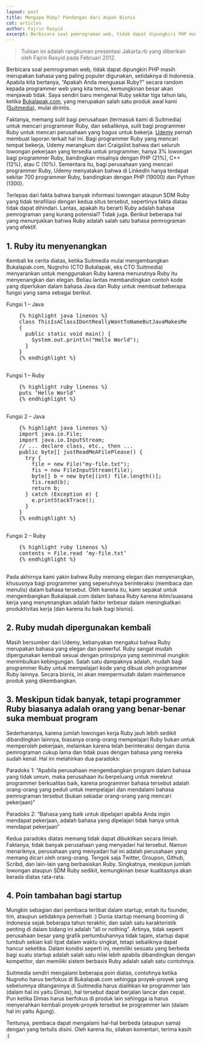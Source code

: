 ```yaml
---
layout: post
title: Mengapa Ruby? Pandangan dari Aspek Bisnis
cat: articles
author: Fajrin Rasyid
excerpt: Berbicara soal pemrograman web, tidak dapat dipungkiri PHP masih merupakan bahasa yang paling populer digunakan, setidaknya di Indonesia.  Apabila kita bertanya, “Apakah Anda menguasai Ruby?” secara random kepada programmer web yang kita temui, kemungkinan besar akan menjawab tidak.
---
```


> Tulisan ini adalah rangkuman presentasi Jakarta.rb yang diberikan oleh Fajrin Rasyid pada Februari 2012.

Berbicara soal pemrograman web, tidak dapat dipungkiri PHP masih merupakan bahasa yang paling populer digunakan, setidaknya di Indonesia. Apabila kita bertanya, “Apakah Anda menguasai Ruby?” secara random kepada programmer web yang kita temui, kemungkinan besar akan menjawab tidak. Saya sendiri baru mengenal Ruby sekitar tiga tahun lalu, ketika [Bukalapak.com](http://www.bukalapak.com), yang merupakan salah satu produk awal kami ([Suitmedia](http://www.suitmedia.com)), mulai dirintis.

Faktanya, memang sulit bagi perusahaan (termasuk kami di Suitmedia) untuk mencari programmer Ruby, dan sebaliknya, sulit bagi programmer Ruby untuk mencari perusahaan yang bagus untuk bekerja. [Udemy](http://www.udemy.com/blog/modern-language-wars/) pernah membuat laporan terkait hal ini. Bagi programmer Ruby yang mencari tempat bekerja, Udemy merangkum dari Craigslist bahwa dari seluruh lowongan pekerjaan yang tersedia untuk programmer, hanya 3% lowongan bagi programmer Ruby, bandingkan misalnya dengan PHP (21%), C++ (12%),  atau C (10%).  Sementara itu, bagi perusahaan yang mencari programmer Ruby, Udemy menyatakan bahwa di LinkedIn hanya terdapat sekitar 700 programmer Ruby, bandingkan dengan PHP (19000) dan Python (1300).

Terlepas dari fakta bahwa banyak informasi lowongan ataupun SDM Ruby yang tidak terafiliasi dengan kedua situs tersebut, sepertinya fakta diatas tidak dapat dihindari. Lantas, apakah itu berarti Ruby adalah bahasa pemrograman yang kurang potensial? Tidak juga. Berikut beberapa hal yang menunjukkan bahwa Ruby adalah salah satu bahasa pemrograman yang efektif.

## 1. Ruby itu menyenangkan

  Kembali ke cerita diatas, ketika Suitmedia mulai mengembangkan Bukalapak.com, Nugroho (CTO Bukalapak, eks CTO Suitmedia) menyarankan untuk menggunakan Ruby karena menurutnya Ruby itu menyenangkan dan elegan. Beliau lantas membandingkan contoh kode yang diperlukan dalam bahasa Java dan Ruby untuk membuat beberapa fungsi yang sama sebagai berikut.

  Fungsi 1 – Java
  <pre>
    {% highlight java linenos %}
    class ThisIsAClassIDontReallyWantToNameButJavaMakesMe
    {
      public static void main() {
        System.out.println("Hello World");
      }
    }
    {% endhighlight %}
  </pre>

  Fungsi 1 – Ruby
  <pre>
    {% highlight ruby linenos %}
    puts ‘Hello World’
    {% endhighlight %}
  </pre>

  Fungsi 2 – Java
  <pre>
    {% highlight java linenos %}
    import java.io.File;
    import java.io.InputStream;
    // ... declare class, etc., then ...
    public byte[] justReadMeAFilePlease() {
      try {
        file = new File("my-file.txt");
        fis = new FileInputStream(file);
        byte[] b = new byte[(int) file.length()];
        fis.read(b);
        return b;
      } catch (Exception e) {
        e.printStackTrace();
      }
    }
    {% endhighlight %}
  </pre>

  Fungsi 2 – Ruby
  <pre>
    {% highlight ruby linenos %}
    contents = File.read ‘my-file.txt’
    {% endhighlight %}
  </pre>

  Pada akhirnya kami yakin bahwa Ruby memang elegan dan menyenangkan, khususnya bagi programmer yang sepenuhnya berinteraksi (membaca dan menulis) dalam bahasa tersebut. Oleh karena itu, kami sepakat untuk mengembangkan Bukalapak.com dalam bahasa Ruby karena iklim/suasana kerja yang menyenangkan adalah faktor terbesar dalam meningkatkan produktivitas kerja (dan karena itu baik bagi bisnis).

## 2. Ruby mudah dipergunakan kembali

  Masih bersumber dari Udemy, kebanyakan mengakui bahwa Ruby merupakan bahasa yang elegan dan powerful. Ruby sangat mudah dipergunakan kembali sesuai dengan prinsipnya yang seminimal mungkin menimbulkan kebingungan. Salah satu dampaknya adalah, mudah bagi programmer Ruby untuk mempelajari kode yang dibuat oleh programmer Ruby lainnya. Secara bisnis, ini akan mempermudah dalam maintenance produk yang dikembangkan. 

## 3. Meskipun tidak banyak, tetapi programmer Ruby biasanya adalah orang yang benar-benar suka membuat program

  Sederhananya, karena jumlah lowongan kerja Ruby jauh lebih sedikit dibandingkan lainnya, biasanya orang-orang mempelajari Ruby bukan untuk memperoleh pekerjaan, melainkan karena telah berinteraksi dengan dunia pemrograman cukup lama dan tidak puas dengan bahasa yang mereka sudah kenal. Hal ini melahirkan dua paradoks:

  Paradoks 1: “Apabila perusahaan mengembangkan program dalam bahasa yang tidak umum, maka perusahaan itu
  berpeluang untuk merekrut programmer berkualitas baik, karena programmer bahasa tersebut adalah
  orang-orang yang peduli untuk mempelajari dan mendalami bahasa pemrograman tersebut (bukan sekadar orang-orang yang mencari pekerjaan)”

  Paradoks 2: “Bahasa yang baik untuk dipelajari apabila Anda ingin mendapat pekerjaan, adalah bahasa yang dipelajari tidak hanya untuk mendapat pekerjaan”

  Kedua paradoks diatas memang tidak dapat dibuktikan secara ilmiah. Faktanya, tidak banyak perusahaan yang menyadari hal tersebut. Namun menariknya, perusahaan yang menyadari hal ini adalah perusahaan yang memang dicari oleh orang-orang. Tengok saja Twitter, Groupon, Github, Scribd, dan lain-lain yang berbasiskan Ruby. Singkatnya, meskipun jumlah lowongan ataupun SDM Ruby sedikit, kemungkinan besar kualitasnya akan berada diatas rata-rata.

## 4. Poin tambahan bagi startup

  Mungkin sebagian dari pembaca terlibat dalam startup, entah itu founder, tim, ataupun setidaknya pemerhati :) Dunia startup memang booming di Indonesia sejak beberapa tahun terakhir, dan salah satu karakteristik penting di dalam bidang ini adalah “all or nothing”. Artinya, tidak seperti perusahaan besar yang grafik pertumbuhannya tidak tajam, startup dapat tumbuh sekian kali lipat dalam waktu singkat, tetapi sebaliknya dapat hancur seketika. Dalam kondisi seperti ini, memiliki sesuatu yang berbeda bagi suatu startup adalah salah satu nilai lebih apabila dibandingkan dengan kompetitor, dan memiliki sistem berbasis Ruby adalah salah satu contohnya. 

Suitmedia sendiri mengalami beberapa poin diatas, contohnya ketika Nugroho harus berfokus di Bukalapak.com sehingga proyek-proyek yang sebelumnya ditanganinya di Suitmedia harus dialihkan ke programmer lain (dalam hal ini yaitu Dimas), hal tersebut dapat berjalan lancar dan cepat. Pun ketika Dimas harus berfokus di produk lain sehingga ia harus menyerahkan kembali proyek-proyek tersebut ke programmer lain (dalam hal ini yaitu Agung).

Tentunya, pembaca dapat mengalami hal-hal berbeda (ataupun sama) dengan yang tertulis disini. Oleh karena itu, silakan komentari, terima kasih :)
